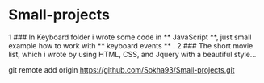 # Small-projects

1 ### In Keyboard folder i wrote some code in ** JavaScript **, just small example how to work with ** keyboard events ** .
2 ### The short movie list, which i wrote by using HTML, CSS, and Jquery with a beautiful style...

git remote add origin https://github.com/Sokha93/Small-projects.git

